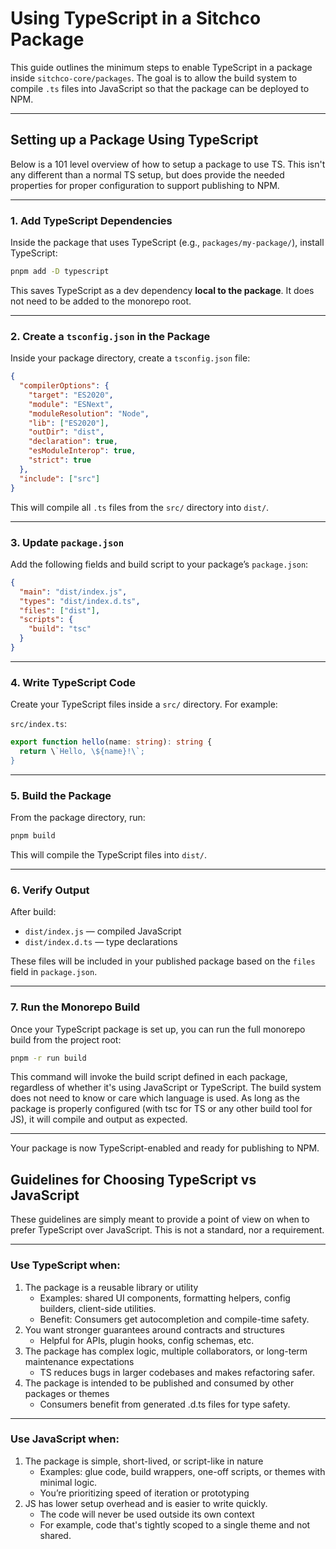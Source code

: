 # Using TypeScript in a Sitchco Package

This guide outlines the minimum steps to enable TypeScript in a package inside `sitchco-core/packages`. The goal is to allow the build system to compile `.ts` files into JavaScript so that the package can be deployed to NPM.

---

## Setting up a Package Using TypeScript

Below is a 101 level overview of how to setup a package to use TS. This isn't any different than a normal TS setup, but does provide the needed properties for proper configuration to support publishing to NPM.

---

### 1. Add TypeScript Dependencies

Inside the package that uses TypeScript (e.g., `packages/my-package/`), install TypeScript:

```bash
pnpm add -D typescript
```

This saves TypeScript as a dev dependency **local to the package**. It does not need to be added to the monorepo root.

---

### 2. Create a `tsconfig.json` in the Package

Inside your package directory, create a `tsconfig.json` file:

```json
{
  "compilerOptions": {
    "target": "ES2020",
    "module": "ESNext",
    "moduleResolution": "Node",
    "lib": ["ES2020"],
    "outDir": "dist",
    "declaration": true,
    "esModuleInterop": true,
    "strict": true
  },
  "include": ["src"]
}
```

This will compile all `.ts` files from the `src/` directory into `dist/`.

---

### 3. Update `package.json`

Add the following fields and build script to your package’s `package.json`:

```json
{
  "main": "dist/index.js",
  "types": "dist/index.d.ts",
  "files": ["dist"],
  "scripts": {
    "build": "tsc"
  }
}
```

---

### 4. Write TypeScript Code

Create your TypeScript files inside a `src/` directory. For example:

`src/index.ts`:
```ts
export function hello(name: string): string {
  return \`Hello, \${name}!\`;
}
```

---

### 5. Build the Package

From the package directory, run:

```bash
pnpm build
```

This will compile the TypeScript files into `dist/`.

---

### 6. Verify Output

After build:
- `dist/index.js` — compiled JavaScript
- `dist/index.d.ts` — type declarations

These files will be included in your published package based on the `files` field in `package.json`.

---

### 7. Run the Monorepo Build

Once your TypeScript package is set up, you can run the full monorepo build from the project root:

```bash
pnpm -r run build
```

This command will invoke the build script defined in each package, regardless of whether it's using JavaScript or TypeScript. The build system does not need to know or care which language is used. As long as the package is properly configured (with tsc for TS or any other build tool for JS), it will compile and output as expected.

---

Your package is now TypeScript-enabled and ready for publishing to NPM.

## Guidelines for Choosing TypeScript vs JavaScript

These guidelines are simply meant to provide a point of view on when to prefer TypeScript over JavaScript. This is not a standard, nor a requirement.

---

### Use TypeScript when:

1. The package is a reusable library or utility
    * Examples: shared UI components, formatting helpers, config builders, client-side utilities.
    * Benefit: Consumers get autocompletion and compile-time safety.
2. You want stronger guarantees around contracts and structures
    * Helpful for APIs, plugin hooks, config schemas, etc.
3. The package has complex logic, multiple collaborators, or long-term maintenance expectations
    * TS reduces bugs in larger codebases and makes refactoring safer.
4. The package is intended to be published and consumed by other packages or themes
    * Consumers benefit from generated .d.ts files for type safety.

---

### Use JavaScript when:

1. The package is simple, short-lived, or script-like in nature
    * Examples: glue code, build wrappers, one-off scripts, or themes with minimal logic.
    * You’re prioritizing speed of iteration or prototyping
2. JS has lower setup overhead and is easier to write quickly.
    * The code will never be used outside its own context
    * For example, code that's tightly scoped to a single theme and not shared.
